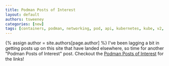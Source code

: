 ```yaml
---
title: Podman Posts of Interest 
layout: default
authors: tsweeney
categories: [new]
tags: [containers, podman, networking, pod, api, kubernetes, kube, v2, hpc, windows, mac]
---
```

{% assign author = site.authors[page.author] %}
I've been lagging a bit in getting posts up on this site that have landed elsewhere, so time for
another "Podman Posts of Interest" post.
Checkout the [Podman Posts of Interest](https://podman.io/blogs/2021/06/13/podman-posts-of-interests.html) for the links! 

